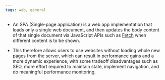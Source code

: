 ```yaml
---
tags: web, general
---
```


- An SPA (Single-page application) is a web app implementation that loads only a single web document, and then updates the body content of that single document via JavaScript APIs such as [Fetch](https://developer.mozilla.org/en-US/docs/Web/API/Fetch_API) when different content is to be shown.

- This therefore allows users to use websites without loading whole new pages from the server, which can result in performance gains and a more dynamic experience, with some tradeoff disadvantages such as SEO, more effort required to maintain state, implement navigation, and do meaningful performance monitoring.